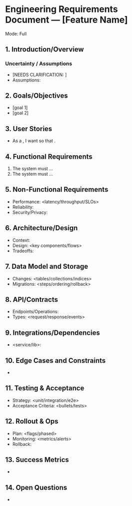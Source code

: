 # Engineering Requirements Document — [Feature Name]

Mode: Full

## 1. Introduction/Overview

<one-paragraph summary>

### Uncertainty / Assumptions

- [NEEDS CLARIFICATION: <unknown>]
- Assumptions: <brief list>

## 2. Goals/Objectives

- [goal 1]
- [goal 2]

## 3. User Stories

- As a <user>, I want <action> so that <benefit>.

## 4. Functional Requirements

1. The system must …
2. The system must …

## 5. Non-Functional Requirements

- Performance: <latency/throughput/SLOs>
- Reliability: <targets>
- Security/Privacy: <notes>

## 6. Architecture/Design

- Context: <systems involved>
- Design: <key components/flows>
- Tradeoffs: <notes>

## 7. Data Model and Storage

- Changes: <tables/collections/indices>
- Migrations: <steps/ordering/rollback>

## 8. API/Contracts

- Endpoints/Operations: <list>
- Types: <request/response/events>

## 9. Integrations/Dependencies

- <service/lib>: <purpose>

## 10. Edge Cases and Constraints

- <edge case>

## 11. Testing & Acceptance

- Strategy: <unit/integration/e2e>
- Acceptance Criteria: <bullets/tests>

## 12. Rollout & Ops

- Plan: <flags/phased>
- Monitoring: <metrics/alerts>
- Rollback: <how>

## 13. Success Metrics

- <metric and target>

## 14. Open Questions

- <question>
